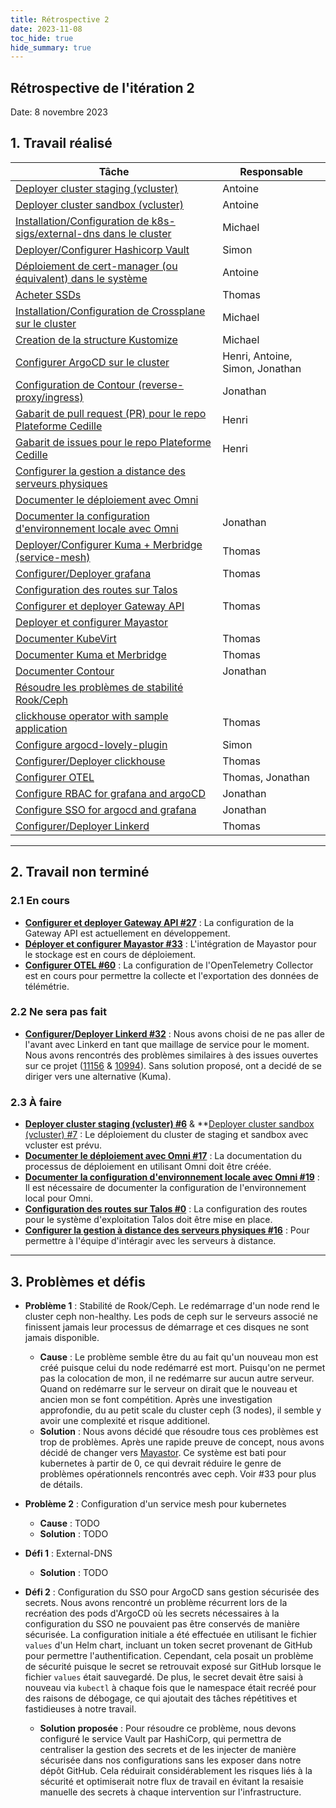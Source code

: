 ```yaml
---
title: Rétrospective 2
date: 2023-11-08
toc_hide: true
hide_summary: true
---
```

## Rétrospective de l'itération 2

Date: 8 novembre 2023

## 1. Travail réalisé

| Tâche                                                                                                                                              | Responsable                     |
| -------------------------------------------------------------------------------------------------------------------------------------------------- | ------------------------------- |
| [Deployer cluster staging (vcluster)](https://github.com/ClubCedille/Plateforme-Cedille/issues/6)                                                  | Antoine                         |
| [Deployer cluster sandbox (vcluster)](https://github.com/ClubCedille/Plateforme-Cedille/issues/7)                                                  | Antoine                         |
| [Installation/Configuration de k8s-sigs/external-dns dans le cluster](https://github.com/ClubCedille/Plateforme-Cedille/issues/35)                 | Michael                         |
| [Deployer/Configurer Hashicorp Vault](https://github.com/ClubCedille/Plateforme-Cedille/issues/14)                                                 | Simon                           |
| [Déploiement de cert-manager (ou équivalent) dans le système](https://github.com/ClubCedille/Plateforme-Cedille/issues/26)                         | Antoine                         |
| [Acheter SSDs](https://github.com/ClubCedille/Plateforme-Cedille/issues/9)                                                                         | Thomas                          |
| [Installation/Configuration de Crossplane sur le cluster](https://github.com/ClubCedille/Plateforme-Cedille/issues/31)                             | Michael                         |
| [Creation de la structure Kustomize](https://github.com/ClubCedille/Plateforme-Cedille/issues/25)                                                  | Michael                         |
| [Configurer ArgoCD sur le cluster](https://github.com/ClubCedille/Plateforme-Cedille/issues/5)                                                     | Henri, Antoine, Simon, Jonathan |
| [Configuration de Contour (reverse-proxy/ingress)](https://github.com/ClubCedille/Plateforme-Cedille/issues/11)                                    | Jonathan                        |
| [Gabarit de pull request (PR) pour le repo Plateforme Cedille](https://github.com/orgs/ClubCedille/projects/3/views/5?pane=issue&itemId=41043072)  | Henri                           |
| [Gabarit de issues pour le repo Plateforme Cedille](https://github.com/orgs/ClubCedille/projects/3/views/5?pane=issue&itemId=41043078)             | Henri                           |
| [Configurer la gestion a distance des serveurs physiques](https://github.com/ClubCedille/Plateforme-Cedille/issues/16)                             |                                 |
| [Documenter le déploiement avec Omni](https://github.com/ClubCedille/Plateforme-Cedille/issues/17)                                                 |                                 |
| [Documenter la configuration d'environnement locale avec Omni](https://github.com/ClubCedille/Plateforme-Cedille/issues/19)                        | Jonathan                        |
| [Deployer/Configurer Kuma + Merbridge (service-mesh)](https://github.com/ClubCedille/Plateforme-Cedille/issues/20)                                 | Thomas                          |
| [Configurer/Deployer grafana](https://github.com/ClubCedille/Plateforme-Cedille/issues/21)                                                         | Thomas                          |
| [Configuration des routes sur Talos](https://github.com/orgs/ClubCedille/projects/3/views/5?pane=issue&itemId=41582552)                            |                                 |
| [Configurer et deployer Gateway API](https://github.com/ClubCedille/Plateforme-Cedille/issues/27)                                                  | Thomas                          |
| [Deployer et configurer Mayastor](https://github.com/ClubCedille/Plateforme-Cedille/issues/33)                                                     |                                 |
| [Documenter KubeVirt](https://github.com/ClubCedille/Plateforme-Cedille/issues/28)                                                                 | Thomas                          |
| [Documenter Kuma et Merbridge](https://github.com/ClubCedille/Plateforme-Cedille/issues/29)                                                        | Thomas                          |
| [Documenter Contour](https://github.com/ClubCedille/Plateforme-Cedille/issues/30)                                                                  | Jonathan                        |
| [Résoudre les problèmes de stabilité Rook/Ceph](https://github.com/ClubCedille/Plateforme-Cedille/issues/34)                                       |                                 |
| [clickhouse operator with sample application](https://github.com/ClubCedille/Plateforme-Cedille/issues/37)                                         | Thomas                          |
| [Configure argocd-lovely-plugin](https://github.com/ClubCedille/Plateforme-Cedille/issues/42)                                                      | Simon                           |
| [Configurer/Deployer clickhouse](https://github.com/ClubCedille/Plateforme-Cedille/issues/58)                                                      | Thomas                          |
| [Configurer OTEL](https://github.com/ClubCedille/Plateforme-Cedille/issues/60)                                                                     | Thomas, Jonathan                |
| [Configure RBAC for grafana and argoCD](https://github.com/ClubCedille/Plateforme-Cedille/issues/61)                                               | Jonathan                        |
| [Configure SSO for argocd and grafana](https://github.com/ClubCedille/Plateforme-Cedille/issues/62)                                                | Jonathan                        |
| [Configurer/Deployer Linkerd](https://github.com/ClubCedille/Plateforme-Cedille/issues/32)                                                         | Thomas                          |

---

## 2. Travail non terminé

### 2.1 En cours

- **[Configurer et deployer Gateway API #27](https://github.com/ClubCedille/Plateforme-Cedille/issues/27)** : La configuration de la Gateway API est actuellement en développement.
- **[Déployer et configurer Mayastor #33](https://github.com/ClubCedille/Plateforme-Cedille/issues/33)** : L'intégration de Mayastor pour le stockage est en cours de déploiement.
- **[Configurer OTEL #60](https://github.com/ClubCedille/Plateforme-Cedille/issues/60)** : La configuration de l'OpenTelemetry Collector est en cours pour permettre la collecte et l'exportation des données de télémétrie.

### 2.2 Ne sera pas fait

- **[Configurer/Deployer Linkerd #32](https://github.com/ClubCedille/Plateforme-Cedille/issues/32)** : Nous avons choisi de ne pas aller de l'avant avec Linkerd en tant que maillage de service pour le moment. Nous avons rencontrés des problèmes similaires à des issues ouvertes sur ce projet ([11156](https://github.com/linkerd/linkerd2/issues/11156) & [10994](https://github.com/linkerd/linkerd2/issues/10994)). Sans solution proposé, ont a decidé de se diriger vers une alternative (Kuma).

### 2.3 À faire

- **[Deployer cluster staging (vcluster) #6](https://github.com/ClubCedille/Plateforme-Cedille/issues/6)** & **[Deployer cluster sandbox (vcluster) #7](https://github.com/ClubCedille/Plateforme-Cedille/issues/7) : Le déploiement du cluster de staging et sandbox avec vcluster est prévu.
- **[Documenter le déploiement avec Omni #17](https://github.com/ClubCedille/Plateforme-Cedille/issues/17)** : La documentation du processus de déploiement en utilisant Omni doit être créée.
- **[Documenter la configuration d'environnement locale avec Omni #19](https://github.com/ClubCedille/Plateforme-Cedille/issues/19)** : Il est nécessaire de documenter la configuration de l'environnement local pour Omni.
- **[Configuration des routes sur Talos #0](https://github.com/orgs/ClubCedille/projects/3/views/5?pane=issue&itemId=41582552)** : La configuration des routes pour le système d'exploitation Talos doit être mise en place.
- **[Configurer la gestion à distance des serveurs physiques #16](https://github.com/ClubCedille/Plateforme-Cedille/issues/16)** : Pour permettre à l'équipe d'intéragir avec les serveurs à distance.

---

## 3. Problèmes et défis

- **Problème 1** : Stabilité de Rook/Ceph. Le redémarrage d'un node rend le cluster ceph non-healthy. Les pods de ceph sur le serveurs associé ne finissent jamais leur processus de démarrage et ces disques ne sont jamais disponible.
  - **Cause** : Le problème semble être du au fait qu'un nouveau mon est créé puisque celui du node redémarré est mort. Puisqu'on ne permet pas la colocation de mon, il ne redémarre sur aucun autre serveur. Quand on redémarre sur le serveur on dirait que le nouveau et ancien mon se font compétition. Après une investigation approfondie, du au petit scale du cluster ceph (3 nodes), il semble y avoir une complexité et risque additionel.
  - **Solution** : Nous avons décidé que résoudre tous ces problèmes est trop de problèmes. Après une rapide preuve de concept, nous avons décidé de changer vers [Mayastor](https://openebs.io/docs/concepts/mayastor). Ce système est bati pour kubernetes à partir de 0, ce qui devrait réduire le genre de problèmes opérationnels rencontrés avec ceph. Voir #33 pour plus de détails.

- **Problème 2** : Configuration d'un service mesh pour kubernetes
  - **Cause** : TODO
  - **Solution** : TODO

- **Défi 1** : External-DNS
  - **Solution** : TODO

- **Défi 2** : Configuration du SSO pour ArgoCD sans gestion sécurisée des secrets. Nous avons rencontré un problème récurrent lors de la recréation des pods d'ArgoCD où les secrets nécessaires à la configuration du SSO ne pouvaient pas être conservés de manière sécurisée. La configuration initiale a été effectuée en utilisant le fichier `values` d'un Helm chart, incluant un token secret provenant de GitHub pour permettre l'authentification. Cependant, cela posait un problème de sécurité puisque le secret se retrouvait exposé sur GitHub lorsque le fichier `values` était sauvegardé. De plus, le secret devait être saisi à nouveau via `kubectl` à chaque fois que le namespace était recréé pour des raisons de débogage, ce qui ajoutait des tâches répétitives et fastidieuses à notre travail.
  
  - **Solution proposée** : Pour résoudre ce problème,  nous devons configuré le service Vault par HashiCorp, qui permettra de centraliser la gestion des secrets et de les injecter de manière sécurisée dans nos configurations sans les exposer dans notre dépôt GitHub. Cela réduirait considérablement les risques liés à la sécurité et optimiserait notre flux de travail en évitant la resaisie manuelle des secrets à chaque intervention sur l'infrastructure.

